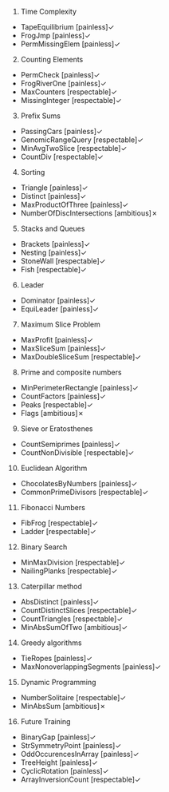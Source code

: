 1. Time Complexity
  * TapeEquilibrium [painless]✓
  * FrogJmp [painless]✓
  * PermMissingElem [painless]✓

2. Counting Elements
  * PermCheck [painless]✓
  * FrogRiverOne [painless]✓
  * MaxCounters [respectable]✓
  * MissingInteger [respectable]✓

3. Prefix Sums
  * PassingCars [painless]✓
  * GenomicRangeQuery [respectable]✓
  * MinAvgTwoSlice [respectable]✓
  * CountDiv [respectable]✓

4. Sorting
  * Triangle [painless]✓
  * Distinct [painless]✓
  * MaxProductOfThree [painless]✓
  * NumberOfDiscIntersections [ambitious]✗

5. Stacks and Queues
  * Brackets [painless]✓
  * Nesting [painless]✓
  * StoneWall [respectable]✓
  * Fish [respectable]✓

6. Leader
  * Dominator [painless]✓
  * EquiLeader [painless]✓

7. Maximum Slice Problem
  * MaxProfit [painless]✓
  * MaxSliceSum [painless]✓
  * MaxDoubleSliceSum [respectable]✓

8. Prime and composite numbers
  * MinPerimeterRectangle [painless]✓
  * CountFactors [painless]✓
  * Peaks [respectable]✓
  * Flags [ambitious]✗

9. Sieve or Eratosthenes
  * CountSemiprimes [painless]✓
  * CountNonDivisible [respectable]✓

10. Euclidean Algorithm
  * ChocolatesByNumbers [painless]✓
  * CommonPrimeDivisors [respectable]✓

11. Fibonacci Numbers
  * FibFrog [respectable]✓
  * Ladder [respectable]✓

12. Binary Search
  * MinMaxDivision [respectable]✓
  * NailingPlanks [respectable]✓

13. Caterpillar method
  * AbsDistinct [painless]✓
  * CountDistinctSlices [respectable]✓
  * CountTriangles [respectable]✓
  * MinAbsSumOfTwo [ambitious]✓

14. Greedy algorithms
  * TieRopes [painless]✓
  * MaxNonoverlappingSegments [painless]✓

15. Dynamic Programming
  * NumberSolitaire [respectable]✓
  * MinAbsSum [ambitious]✗

16. Future Training
  * BinaryGap [painless]✓
  * StrSymmetryPoint [painless]✓
  * OddOccurencesInArray [painless]✓
  * TreeHeight [painless]✓
  * CyclicRotation [painless]✓
  * ArrayInversionCount [respectable]✓